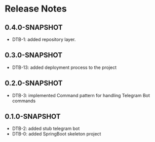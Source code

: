 # Release Notes

## 0.4.0-SNAPSHOT

*   DTB-1: added repository layer.

## 0.3.0-SNAPSHOT

*   DTB-13: added deployment process to the project

## 0.2.0-SNAPSHOT

*   DTB-3: implemented Command pattern for handling Telegram Bot commands

## 0.1.0-SNAPSHOT

*   DTB-2: added stub telegram bot
*   DTB-0: added SpringBoot skeleton project